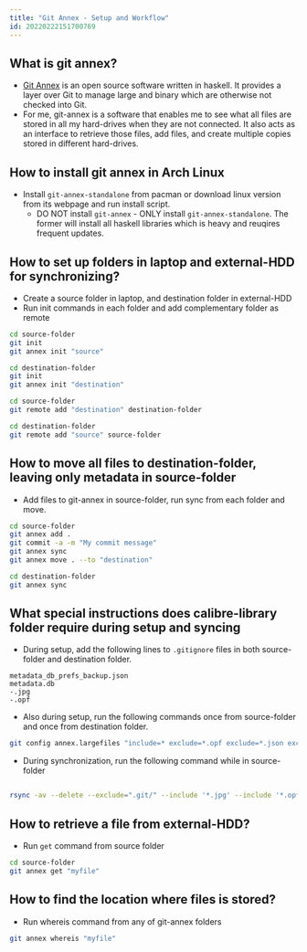 ```yaml
---
title: "Git Annex - Setup and Workflow"
id: 20220222151700769
---
```




## What is git annex?

- [Git Annex](https://git-annex.branchable.com/) is an open source software written in haskell. It provides a layer over Git to manage large and binary which are otherwise not checked into Git.
- For me, git-annex is a software that enables me to see what all files are stored in all my hard-drives when they are not connected. It also acts as an interface to retrieve those files, add files, and create multiple copies stored in different hard-drives.

## How to install git annex in Arch Linux

- Install `git-annex-standalone` from pacman or download linux version from its webpage and run install script.
  - DO NOT install `git-annex` - ONLY install `git-annex-standalone`. The former will install all haskell libraries which is heavy and reuqires frequent updates.

## How to set up folders in laptop and external-HDD for synchronizing?

- Create a source folder in laptop, and destination folder in external-HDD
- Run init commands in each folder and add complementary folder as remote

```bash
cd source-folder
git init
git annex init "source"

cd destination-folder
git init
git annex init "destination"

cd source-folder
git remote add "destination" destination-folder

cd destination-folder
git remote add "source" source-folder
```

## How to move all files to destination-folder, leaving only metadata in source-folder

- Add files to git-annex in source-folder, run sync from each folder and move.

```bash
cd source-folder
git annex add .
git commit -a -m "My commit message"
git annex sync
git annex move . --to "destination"

cd destination-folder
git annex sync
```

## What special instructions does calibre-library folder require during setup and syncing

- During setup, add the following lines to `.gitignore` files in both source-folder and destination folder.

```
metadata_db_prefs_backup.json
metadata.db
-.jpg
-.opf
```

- Also during setup, run the following commands once from source-folder and once from destination folder.

```bash
git config annex.largefiles "include=* exclude=*.opf exclude=*.json exclude=*.db exclude=*.jpg"
```

- During synchronization, run the following command while in source-folder

```bash

rsync -av --delete --exclude=".git/" --include '*.jpg' --include '*.opf' --include 'metadata*' --include="*/" --exclude="*"  . destination-folder
```

## How to retrieve a file from external-HDD?

- Run `get` command from source folder

```bash
cd source-folder
git annex get "myfile"
```

## How to find the location where files is stored?

- Run whereis command from any of git-annex folders

```bash
git annex whereis "myfile"
```

[1]: https://git-annex.branchable.com/
